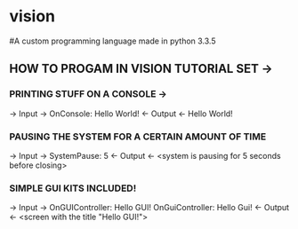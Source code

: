 # vision
#A custom programming language made in python 3.3.5

## HOW TO PROGAM IN VISION TUTORIAL SET ->

### PRINTING STUFF ON A CONSOLE ->
-> Input ->
OnConsole: Hello World!
<- Output <-
Hello World!
### PAUSING THE SYSTEM FOR A CERTAIN AMOUNT OF TIME
-> Input ->
SystemPause: 5
<- Output <-
<system is pausing for 5 seconds before closing>
### SIMPLE GUI KITS INCLUDED!
-> Input ->
OnGUIController: Hello GUI!
<or>
OnGuiController: Hello Gui!
<- Output <-
<screen with the title "Hello GUI!">
